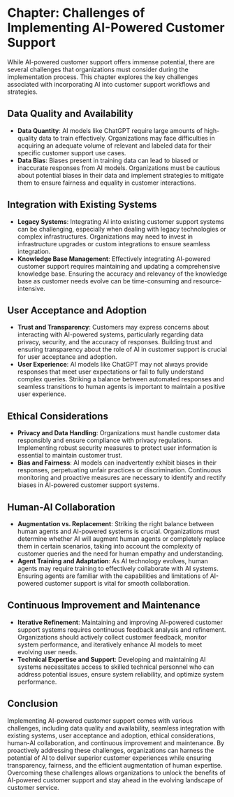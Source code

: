 Chapter: Challenges of Implementing AI-Powered Customer Support
===============================================================

While AI-powered customer support offers immense potential, there are several challenges that organizations must consider during the implementation process. This chapter explores the key challenges associated with incorporating AI into customer support workflows and strategies.

Data Quality and Availability
-----------------------------

* **Data Quantity**: AI models like ChatGPT require large amounts of high-quality data to train effectively. Organizations may face difficulties in acquiring an adequate volume of relevant and labeled data for their specific customer support use cases.
* **Data Bias**: Biases present in training data can lead to biased or inaccurate responses from AI models. Organizations must be cautious about potential biases in their data and implement strategies to mitigate them to ensure fairness and equality in customer interactions.

Integration with Existing Systems
---------------------------------

* **Legacy Systems**: Integrating AI into existing customer support systems can be challenging, especially when dealing with legacy technologies or complex infrastructures. Organizations may need to invest in infrastructure upgrades or custom integrations to ensure seamless integration.
* **Knowledge Base Management**: Effectively integrating AI-powered customer support requires maintaining and updating a comprehensive knowledge base. Ensuring the accuracy and relevancy of the knowledge base as customer needs evolve can be time-consuming and resource-intensive.

User Acceptance and Adoption
----------------------------

* **Trust and Transparency**: Customers may express concerns about interacting with AI-powered systems, particularly regarding data privacy, security, and the accuracy of responses. Building trust and ensuring transparency about the role of AI in customer support is crucial for user acceptance and adoption.
* **User Experience**: AI models like ChatGPT may not always provide responses that meet user expectations or fail to fully understand complex queries. Striking a balance between automated responses and seamless transitions to human agents is important to maintain a positive user experience.

Ethical Considerations
----------------------

* **Privacy and Data Handling**: Organizations must handle customer data responsibly and ensure compliance with privacy regulations. Implementing robust security measures to protect user information is essential to maintain customer trust.
* **Bias and Fairness**: AI models can inadvertently exhibit biases in their responses, perpetuating unfair practices or discrimination. Continuous monitoring and proactive measures are necessary to identify and rectify biases in AI-powered customer support systems.

Human-AI Collaboration
----------------------

* **Augmentation vs. Replacement**: Striking the right balance between human agents and AI-powered systems is crucial. Organizations must determine whether AI will augment human agents or completely replace them in certain scenarios, taking into account the complexity of customer queries and the need for human empathy and understanding.
* **Agent Training and Adaptation**: As AI technology evolves, human agents may require training to effectively collaborate with AI systems. Ensuring agents are familiar with the capabilities and limitations of AI-powered customer support is vital for smooth collaboration.

Continuous Improvement and Maintenance
--------------------------------------

* **Iterative Refinement**: Maintaining and improving AI-powered customer support systems requires continuous feedback analysis and refinement. Organizations should actively collect customer feedback, monitor system performance, and iteratively enhance AI models to meet evolving user needs.
* **Technical Expertise and Support**: Developing and maintaining AI systems necessitates access to skilled technical personnel who can address potential issues, ensure system reliability, and optimize system performance.

Conclusion
----------

Implementing AI-powered customer support comes with various challenges, including data quality and availability, seamless integration with existing systems, user acceptance and adoption, ethical considerations, human-AI collaboration, and continuous improvement and maintenance. By proactively addressing these challenges, organizations can harness the potential of AI to deliver superior customer experiences while ensuring transparency, fairness, and the efficient augmentation of human expertise. Overcoming these challenges allows organizations to unlock the benefits of AI-powered customer support and stay ahead in the evolving landscape of customer service.
